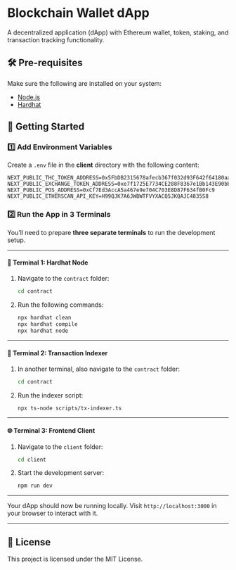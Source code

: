 # Blockchain Wallet dApp

A decentralized application (dApp) with Ethereum wallet, token, staking, and transaction tracking functionality.

## 🛠️ Pre-requisites

Make sure the following are installed on your system:

- [Node.js](https://nodejs.org/)
- [Hardhat](https://hardhat.org/)

## 🚀 Getting Started

### 1️⃣ Add Environment Variables

Create a `.env` file in the **client** directory with the following content:

```env
NEXT_PUBLIC_THC_TOKEN_ADDRESS=0x5FbDB2315678afecb367f032d93F642f64180aa3
NEXT_PUBLIC_EXCHANGE_TOKEN_ADDRESS=0xe7f1725E7734CE288F8367e1Bb143E90bb3F0512
NEXT_PUBLIC_POS_ADDRESS=0xCf7Ed3AccA5a467e9e704C703E8D87F634fB0Fc9
NEXT_PUBLIC_ETHERSCAN_API_KEY=H99QJK7A6JWBWTFVYXACQ5JKQAJC4835S8
```

### 2️⃣ Run the App in 3 Terminals

You’ll need to prepare **three separate terminals** to run the development setup.

---

#### 🧪 Terminal 1: Hardhat Node

1. Navigate to the `contract` folder:

   ```bash
   cd contract
   ```

2. Run the following commands:

   ```bash
   npx hardhat clean
   npx hardhat compile
   npx hardhat node
   ```

---

#### 📡 Terminal 2: Transaction Indexer

1. In another terminal, also navigate to the `contract` folder:

   ```bash
   cd contract
   ```

2. Run the indexer script:

   ```bash
   npx ts-node scripts/tx-indexer.ts
   ```

---

#### 🌐 Terminal 3: Frontend Client

1. Navigate to the `client` folder:

   ```bash
   cd client
   ```

2. Start the development server:

   ```bash
   npm run dev
   ```

---

Your dApp should now be running locally. Visit `http://localhost:3000` in your browser to interact with it.

---

## 📄 License

This project is licensed under the MIT License.
